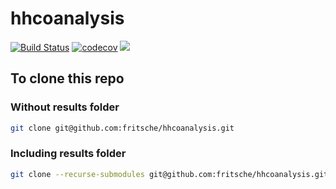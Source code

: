# hhcoanalysis 

[![Build Status](https://travis-ci.com/fritsche/hhcoanalysis.svg?branch=master)](https://travis-ci.com/fritsche/hhcoanalysis) [![codecov](https://codecov.io/gh/fritsche/hhcoanalysis/branch/master/graph/badge.svg)](https://codecov.io/gh/fritsche/hhcoanalysis) [![](https://jitpack.io/v/fritsche/hhcoanalysis.svg)](https://jitpack.io/#fritsche/hhcoanalysis)


## To clone this repo 

### Without results folder
```bash
git clone git@github.com:fritsche/hhcoanalysis.git
```
### Including results folder
```bash
git clone --recurse-submodules git@github.com:fritsche/hhcoanalysis.git
```
